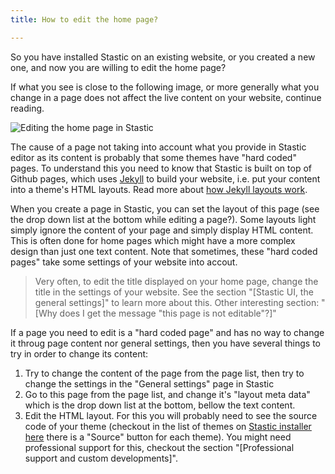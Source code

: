 ```yaml
---
title: How to edit the home page?

---
```

So you have installed Stastic on an existing website, or you created a new one, and now you are willing to edit the home page?

If what you see is close to the following image, or more generally what you change in a page does not affect the live content on your website, continue reading.


![Editing the home page in Stastic](https://www.stastic.net//assets/2019-08-04-773303.png)

The cause of a page not taking into account what you provide in Stastic editor as its content is probably that some themes have "hard coded" pages. To understand this you need to know that Stastic is built on top of Github pages, which uses [Jekyll](https://jekyllrb.com/) to build your website, i.e. put your content into a theme's HTML layouts. Read more about [how Jekyll layouts work](https://jekyllrb.com/docs/step-by-step/04-layouts/).

When you create a page in Stastic, you can set the layout of this page (see the drop down list at the bottom while editing a page?). Some layouts light simply ignore the content of your page and simply display HTML content. This is often done for home pages which might have a more complex design than just one text content. Note that sometimes, these "hard coded pages" take some settings of your website into accout.

> Very often, to edit the title displayed on your home page, change the title in the settings of your website. See the section "[Stastic UI, the general settings]" to learn more about this.
> Other interesting section: "[Why does I get the message "this page is not editable"?]"

If a page you need to edit is a "hard coded page" and has no way to change it throug page content nor general settings, then you have several things to try in order to change its content:

1. Try to change the content of the page from the page list, then try to change the settings in the "General settings" page in Stastic
2. Go to this page from the page list, and change it's "layout meta data" which is the drop down list at the bottom, bellow the text content.
3. Edit the HTML layout. For this you will probably need to see the source code of your theme (checkout in the list of themes on [Stastic installer here](https://stastic.net/#/themes) there is a "Source" button for each theme). You might need professional support for this, checkout the section "[Professional support and custom developments]".
